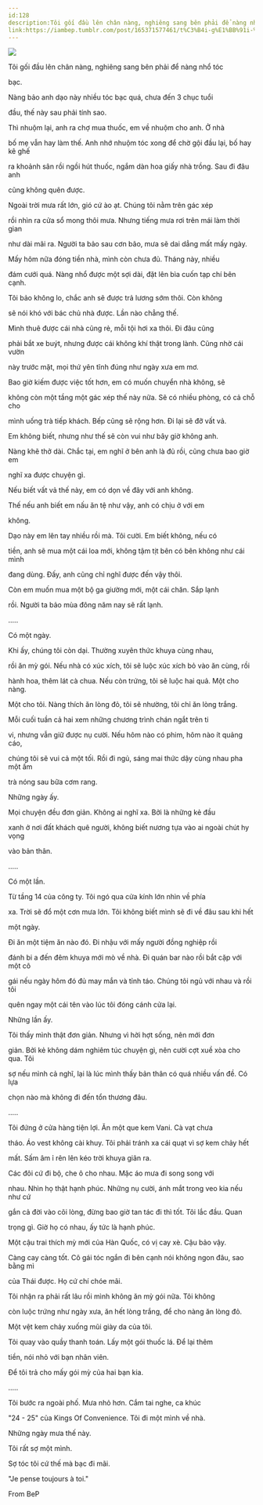 ```yaml
---
id:128
description:Tôi gối đầu lên chân nàng, nghiêng sang bên phải để nàng nhổ tóc
link:https://iambep.tumblr.com/post/165371577461/t%C3%B4i-g%E1%BB%91i-%C4%91%E1%BA%A7u-l%C3%AAn-ch%C3%A2n-n%C3%A0ng-nghi%C3%AAng-sang-b%C3%AAn-ph%E1%BA%A3i
---
```


![](https://64.media.tumblr.com/206821f56ff7b720e99513352139226b/tumblr_owc26fouVS1u3a9rjo1_500.gifv)

Tôi gối đầu lên chân nàng, nghiêng sang bên phải để nàng nhổ tóc

bạc.

Nàng bảo anh dạo này nhiều tóc bạc quá, chưa đến 3 chục tuổi

đầu, thế này sau phải tính sao.

Thì nhuộm lại, anh ra chợ mua thuốc, em về nhuộm cho anh. Ở nhà

bố mẹ vẫn hay làm thế. Anh nhớ nhuộm tóc xong để chờ gội đầu lại, bố hay
kê ghế

ra khoảnh sân rồi ngồi hút thuốc, ngắm dàn hoa giấy nhà trồng. Sau đi đâu
anh

cũng không quên được.

Ngoài trời mưa rất lớn, gió cứ ào ạt. Chúng tôi nằm trên gác xép

rồi nhìn ra cửa sổ mong thôi mưa. Nhưng tiếng mưa rơi trên mái làm thời
gian

như dài mãi ra. Người ta bảo sau cơn bão, mưa sẽ dai dẳng mất mấy ngày.

Mấy hôm nữa đóng tiền nhà, mình còn chưa đủ. Tháng này, nhiều

đám cưới quá. Nàng nhổ được một sợi dài, đặt lên bìa cuốn tạp chí bên cạnh.

Tôi bảo không lo, chắc anh sẽ được trả lương sớm thôi. Còn không

sẽ nói khó với bác chủ nhà được. Lần nào chẳng thế.

Mình thuê được cái nhà cũng rẻ, mỗi tội hơi xa thôi. Đi đâu cũng

phải bắt xe buýt, nhưng được cái không khí thật trong lành. Cũng nhờ cái
vườn

này trước mặt, mọi thứ yên tĩnh đúng như ngày xưa em mơ.

Bao giờ kiếm được việc tốt hơn, em có muốn chuyển nhà không, sẽ

không còn một tầng một gác xép thế này nữa. Sẽ có nhiều phòng, có cả chỗ
cho

mình uống trà tiếp khách. Bếp cũng sẽ rộng hơn. Đi lại sẽ đỡ vất vả.

Em không biết, nhưng như thế sẽ còn vui như bây giờ không anh.

Nàng khẽ thở dài. Chắc tại, em nghĩ ở bên anh là đủ rồi, cũng chưa bao giờ
em

nghĩ xa được chuyện gì.

Nếu biết vất vả thế này, em có dọn về đây với anh không.

Thế nếu anh biết em nấu ăn tệ như vậy, anh có chịu ở với em

không.

Dạo này em lên tay nhiều rồi mà. Tôi cười. Em biết không, nếu có

tiền, anh sẽ mua một cái loa mới, không tậm tịt bên có bên không như cái
mình

đang dùng. Đấy, anh cũng chỉ nghĩ được đến vậy thôi.

Còn em muốn mua một bộ ga giường mới, một cái chăn. Sắp lạnh

rồi. Người ta bảo mùa đông năm nay sẽ rất lạnh.

.....

Có một ngày.

Khi ấy, chúng tôi còn dại. Thường xuyên thức khuya cùng nhau,

rồi ăn mỳ gói. Nếu nhà có xúc xích, tôi sẽ luộc xúc xích bỏ vào ăn cùng,
rồi

hành hoa, thêm lát cà chua. Nếu còn trứng, tôi sẽ luộc hai quả. Một cho
nàng.

Một cho tôi. Nàng thích ăn lòng đỏ, tôi sẽ nhường, tôi chỉ ăn lòng trắng.

Mỗi cuối tuần cả hai xem những chương trình chán ngắt trên ti

vi, nhưng vẫn giữ được nụ cười. Nếu hôm nào có phim, hôm nào ít quảng cáo,

chúng tôi sẽ vui cả một tối. Rồi đi ngủ, sáng mai thức dậy cùng nhau pha
một ấm

trà nóng sau bữa cơm rang.

Những ngày ấy.

Mọi chuyện đều đơn giản. Không ai nghĩ xa. Bởi là những kẻ đầu

xanh ở nơi đất khách quê người, không biết nương tựa vào ai ngoài chút hy
vọng

vào bản thân.

.....

Có một lần.

Từ tầng 14 của công ty. Tôi ngó qua cửa kính lớn nhìn về phía

xa. Trời sẽ đổ một cơn mưa lớn. Tôi không biết mình sẽ đi về đâu sau khi
hết

một ngày.

Đi ăn một tiệm ăn nào đó. Đi nhậu với mấy người đồng nghiệp rồi

đánh bi a đến đêm khuya mới mò về nhà. Đi quán bar nào rồi bắt cặp với một
cô

gái nếu ngày hôm đó đủ may mắn và tỉnh táo. Chúng tôi ngủ với nhau và rồi
tôi

quên ngay một cái tên vào lúc tôi đóng cánh cửa lại.

Những lần ấy.

Tôi thấy mình thật đơn giản. Nhưng vì hời hợt sống, nên mới đơn

giản. Bởi kẻ không dám nghiêm túc chuyện gì, nên cười cợt xuề xòa cho qua.
Tôi

sợ nếu mình cả nghĩ, lại là lúc mình thấy bản thân có quá nhiều vấn đề.
Có lựa

chọn nào mà không đi đến tổn thương đâu.

.....

Tôi đứng ở cửa hàng tiện lợi. Ăn một que kem Vani. Cà vạt chưa

tháo. Áo vest không cài khuy. Tôi phải tránh xa cái quạt vì sợ kem chảy
hết

mất. Sấm âm ỉ rên lên kéo trời khuya giãn ra.

Các đôi cứ đi bộ, che ô cho nhau. Mặc áo mưa đi song song với

nhau. Nhìn họ thật hạnh phúc. Những nụ cười, ánh mắt trong veo kia nếu như
cứ

gắn cả đời vào cõi lòng, đừng bao giờ tan tác đi thì tốt. Tôi lắc đầu. Quan

trọng gì. Giờ họ có nhau, ấy tức là hạnh phúc.

Một cậu trai thích mỳ mới của Hàn Quốc, có vị cay xè. Cậu bảo vậy.

Càng cay càng tốt. Cô gái tóc ngắn đi bên cạnh nói không ngon đâu, sao bằng
mì

của Thái được. Họ cứ chí chóe mãi.

Tôi nhận ra phải rất lâu rồi mình không ăn mỳ gói nữa. Tôi không

còn luộc trứng như ngày xưa, ăn hết lòng trắng, để cho nàng ăn lòng đỏ.

Một vệt kem chảy xuống mũi giày da của tôi.

Tôi quay vào quầy thanh toán. Lấy một gói thuốc lá. Để lại thêm

tiền, nói nhỏ với bạn nhân viên.

Để tôi trả cho mấy gói mỳ của hai bạn kia.

.....

Tôi bước ra ngoài phố. Mưa nhỏ hơn. Cắm tai nghe, ca khúc

"24 - 25" của Kings Of Convenience. Tôi đi một mình về nhà.

Những ngày mưa thế này.

Tôi rất sợ một mình.

Sợ tóc tôi cứ thế mà bạc đi mãi.

"Je pense toujours à toi."

From BeP